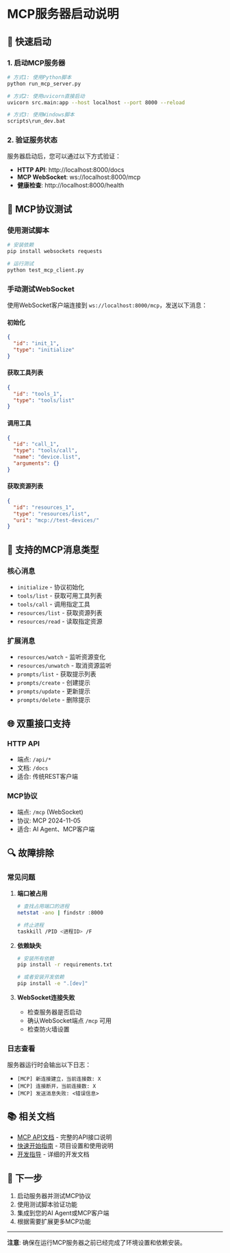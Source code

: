 # MCP服务器启动说明

## 🚀 快速启动

### 1. 启动MCP服务器

```bash
# 方式1: 使用Python脚本
python run_mcp_server.py

# 方式2: 使用uvicorn直接启动
uvicorn src.main:app --host localhost --port 8000 --reload

# 方式3: 使用Windows脚本
scripts\run_dev.bat
```

### 2. 验证服务状态

服务器启动后，您可以通过以下方式验证：

- **HTTP API**: http://localhost:8000/docs
- **MCP WebSocket**: ws://localhost:8000/mcp
- **健康检查**: http://localhost:8000/health

## 🔧 MCP协议测试

### 使用测试脚本

```bash
# 安装依赖
pip install websockets requests

# 运行测试
python test_mcp_client.py
```

### 手动测试WebSocket

使用WebSocket客户端连接到 `ws://localhost:8000/mcp`，发送以下消息：

#### 初始化
```json
{
  "id": "init_1",
  "type": "initialize"
}
```

#### 获取工具列表
```json
{
  "id": "tools_1",
  "type": "tools/list"
}
```

#### 调用工具
```json
{
  "id": "call_1",
  "type": "tools/call",
  "name": "device.list",
  "arguments": {}
}
```

#### 获取资源列表
```json
{
  "id": "resources_1",
  "type": "resources/list",
  "uri": "mcp://test-devices/"
}
```

## 📡 支持的MCP消息类型

### 核心消息
- `initialize` - 协议初始化
- `tools/list` - 获取可用工具列表
- `tools/call` - 调用指定工具
- `resources/list` - 获取资源列表
- `resources/read` - 读取指定资源

### 扩展消息
- `resources/watch` - 监听资源变化
- `resources/unwatch` - 取消资源监听
- `prompts/list` - 获取提示列表
- `prompts/create` - 创建提示
- `prompts/update` - 更新提示
- `prompts/delete` - 删除提示

## 🌐 双重接口支持

### HTTP API
- 端点: `/api/*`
- 文档: `/docs`
- 适合: 传统REST客户端

### MCP协议
- 端点: `/mcp` (WebSocket)
- 协议: MCP 2024-11-05
- 适合: AI Agent、MCP客户端

## 🔍 故障排除

### 常见问题

1. **端口被占用**
   ```bash
   # 查找占用端口的进程
   netstat -ano | findstr :8000
   
   # 终止进程
   taskkill /PID <进程ID> /F
   ```

2. **依赖缺失**
   ```bash
   # 安装所有依赖
   pip install -r requirements.txt
   
   # 或者安装开发依赖
   pip install -e ".[dev]"
   ```

3. **WebSocket连接失败**
   - 检查服务器是否启动
   - 确认WebSocket端点 `/mcp` 可用
   - 检查防火墙设置

### 日志查看

服务器运行时会输出以下日志：
- `[MCP] 新连接建立，当前连接数: X`
- `[MCP] 连接断开，当前连接数: X`
- `[MCP] 发送消息失败: <错误信息>`

## 📚 相关文档

- [MCP API文档](docs/MCP_API.md) - 完整的API接口说明
- [快速开始指南](QUICKSTART.md) - 项目设置和使用说明
- [开发指导](.cursorrules) - 详细的开发文档

## 🎯 下一步

1. 启动服务器并测试MCP协议
2. 使用测试脚本验证功能
3. 集成到您的AI Agent或MCP客户端
4. 根据需要扩展更多MCP功能

---

**注意**: 确保在运行MCP服务器之前已经完成了环境设置和依赖安装。
